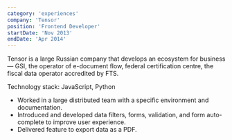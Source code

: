 ```yaml
---
category: 'experiences'
company: 'Tensor'
position: 'Frontend Developer'
startDate: 'Nov 2013'
endDate: 'Apr 2014'
---
```


Tensor is a large Russian company that develops an ecosystem for business — GSI, the operator of e-document flow, federal certification centre, the fiscal data operator accredited by FTS.

Technology stack: JavaScript, Python

- Worked in a large distributed team with a specific environment and documentation.
- Introduced and developed data filters, forms, validation, and form auto-complete to improve user experience.
- Delivered feature to export data as a PDF.
